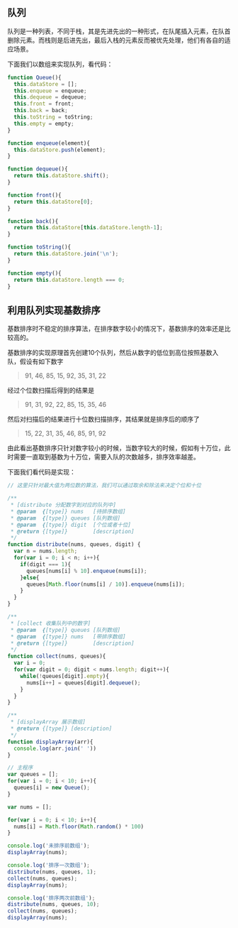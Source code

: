 ## 队列

队列是一种列表，不同于栈，其是先进先出的一种形式，在队尾插入元素，在队首删除元素。而栈则是后进先出，最后入栈的元素反而被优先处理，他们有各自的适应场景。

下面我们以数组来实现队列，看代码：

```javascript
function Queue(){
  this.dataStore = [];
  this.enqueue = enqueue;
  this.dequeue = dequeue;
  this.front = front;
  this.back = back;
  this.toString = toString;
  this.empty = empty;
}

function enqueue(element){
  this.dataStore.push(element);
}

function dequeue(){
  return this.dataStore.shift();
}

function front(){
  return this.dataStore[0];
}

function back(){
  return this.dataStore[this.dataStore.length-1];
}

function toString(){
  return this.dataStore.join('\n');
}

function empty(){
  return this.dataStore.length === 0;
}
```

## 利用队列实现基数排序

基数排序时不稳定的排序算法，在排序数字较小的情况下，基数排序的效率还是比较高的。

基数排序的实现原理首先创建10个队列，然后从数字的低位到高位按照基数入队，假设有如下数字

> 91, 46, 85, 15, 92, 35, 31, 22

经过个位数扫描后得到的结果是

> 91, 31, 92, 22, 85, 15, 35, 46

然后对扫描后的结果进行十位数扫描排序，其结果就是排序后的顺序了

> 15, 22, 31, 35, 46, 85, 91, 92

由此看出基数排序只针对数字较小的时候，当数字较大的时候，假如有十万位，此时需要一直取到基数为十万位，需要入队的次数越多，排序效率越差。

下面我们看代码是实现：

```javascript
// 这里只针对最大值为两位数的算法，我们可以通过取余和除法来决定个位和十位

/**
 * [distribute 分配数字到对应的队列中]
 * @param  {[type]} nums   [待排序数组]
 * @param  {[type]} queues [队列数组]
 * @param  {[type]} digit  [个位或者十位]
 * @return {[type]}        [description]
 */
function distribute(nums, queues, digit) {
  var n = nums.length;
  for(var i = 0; i < n; i++){
    if(digit === 1){
      queues[nums[i] % 10].enqueue(nums[i]);
    }else{
      queues[Math.floor(nums[i] / 10)].enqueue(nums[i]);
    }
  }
}

/**
 * [collect 收集队列中的数字]
 * @param  {[type]} queues [队列数组]
 * @param  {[type]} nums   [带排序数组]
 * @return {[type]}        [description]
 */
function collect(nums, queues){
  var i = 0;
  for(var digit = 0; digit < nums.length; digit++){
    while(!queues[digit].empty){
      nums[i++] = queues[digit].dequeue();
    }
  }
}

/**
 * [displayArray 展示数组]
 * @return {[type]} [description]
 */
function displayArray(arr){
  console.log(arr.join(' '))
}

// 主程序
var queues = [];
for(var i = 0; i < 10; i++){
  queues[i] = new Queue();
}

var nums = [];

for(var i = 0; i < 10; i++){
  nums[i] = Math.floor(Math.random() * 100)
}

console.log('未排序前数组');
displayArray(nums);

console.log('排序一次数组');
distribute(nums, queues, 1);
collect(nums, queues);
displayArray(nums);

console.log('排序两次前数组');
distribute(nums, queues, 10);
collect(nums, queues);
displayArray(nums);
```

